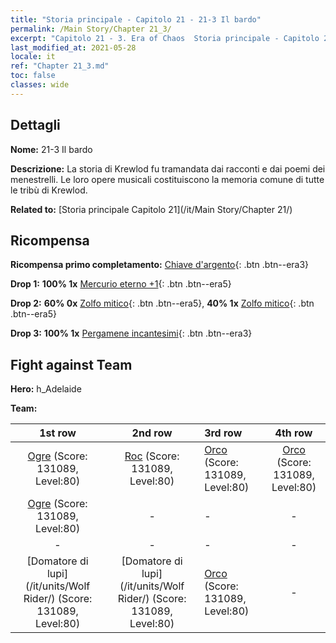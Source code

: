 ```yaml
---
title: "Storia principale - Capitolo 21 - 21-3 Il bardo"
permalink: /Main Story/Chapter 21_3/
excerpt: "Capitolo 21 - 3. Era of Chaos  Storia principale - Capitolo 21_3. 21-3 Il bardo"
last_modified_at: 2021-05-28
locale: it
ref: "Chapter 21_3.md"
toc: false
classes: wide
---
```


## Dettagli

 **Nome:** 21-3 Il bardo

 **Descrizione:** La storia di Krewlod fu tramandata dai racconti e dai poemi dei menestrelli. Le loro opere musicali costituiscono la memoria comune di tutte le tribù di Krewlod.

 **Related to:** [Storia principale Capitolo 21](/it/Main Story/Chapter 21/)

## Ricompensa

 **Ricompensa primo completamento:** [Chiave d'argento](/ItemsIT/con_693/){: .btn .btn--era3}

 **Drop 1:** **100% 1x** [Mercurio eterno +1](/ItemsIT/mat_70/){: .btn .btn--era5}

 **Drop 2:** **60% 0x** [Zolfo mitico](/ItemsIT/mat_64/){: .btn .btn--era5}, **40% 1x** [Zolfo mitico](/ItemsIT/mat_64/){: .btn .btn--era5}

 **Drop 3:** **100% 1x** [Pergamene incantesimi](/ItemsIT/con_694/){: .btn .btn--era3}


## Fight against Team
 **Hero:** h_Adelaide

 **Team:**


  | 1st row | 2nd row | 3rd row | 4th row |
  |:----:|:----:|:----|:----:|
  | [Ogre](/it/units/Ogre/) (Score: 131089, Level:80)  | [Roc](/it/units/Roc/) (Score: 131089, Level:80)  | [Orco](/it/units/Orc/) (Score: 131089, Level:80)  | [Orco](/it/units/Orc/) (Score: 131089, Level:80)  |
  | [Ogre](/it/units/Ogre/) (Score: 131089, Level:80)  | - | - | - |
  | - | - | - | - |
  | [Domatore di lupi](/it/units/Wolf Rider/) (Score: 131089, Level:80)  | [Domatore di lupi](/it/units/Wolf Rider/) (Score: 131089, Level:80)  | [Orco](/it/units/Orc/) (Score: 131089, Level:80)  | - |


